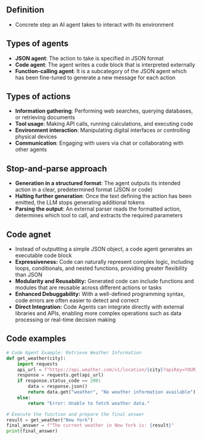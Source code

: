 ## Definition

- Concrete step an AI agent takes to interact with its environment

## Types of agents

- **JSON agent**: The action to take is specified in JSON format
- **Code agent**: The agent writes a code block that is interpreted externally
- **Function-calling agent**: It is a subcategory of the JSON agent which has been fine-tuned to generate a new message for each action

## Types of actions

- **Information gathering**: Performing web searches, querying databases, or retrieving documents
- **Tool usage**: Making API calls, running calculations, and executing code
- **Environment interaction**: Manipulating digital interfaces or controlling physical devices
- **Communication**: Engaging with users via chat or collaborating with other agents

## Stop-and-parse approach

- **Generation in a structured format**: The agent outputs its intended action in a clear, predetermined format (JSON or code)
- **Halting further generation**: Once the text defining the action has been emitted, the LLM stops generating additional tokens
- **Parsing the output**: An external parser reads the formatted action, determines which tool to call, and extracts the required parameters

## Code agnet

- Instead of outputting a simple JSON object, a code agent generates an executable code block
- **Expressiveness:** Code can naturally represent complex logic, including loops, conditionals, and nested functions, providing greater flexibility than JSON
- **Modularity and Reusability:** Generated code can include functions and modules that are reusable across different actions or tasks
- **Enhanced Debuggability:** With a well-defined programming syntax, code errors are often easier to detect and correct
- **Direct Integration:** Code Agents can integrate directly with external libraries and APIs, enabling more complex operations such as data processing or real-time decision making

## Code examples

```python
# Code Agent Example: Retrieve Weather Information
def get_weather(city):
    import requests
    api_url = f"https://api.weather.com/v1/location/{city}?apiKey=YOUR_API_KEY"
    response = requests.get(api_url)
    if response.status_code == 200:
        data = response.json()
        return data.get("weather", "No weather information available")
    else:
        return "Error: Unable to fetch weather data."

# Execute the function and prepare the final answer
result = get_weather("New York")
final_answer = f"The current weather in New York is: {result}"
print(final_answer)
```
